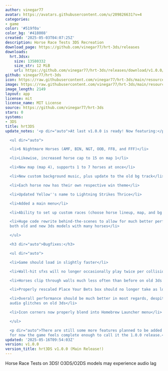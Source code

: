 ```yaml
---
author: vinegar77
avatar: https://avatars.githubusercontent.com/u/209826631?v=4
categories:
- game
color: '#519f0a'
color_bg: '#418008'
created: '2025-05-03T04:07:25Z'
description: Horse Race Tests 3DS Recreation
download_page: https://github.com/vinegar77/hrt-3ds/releases
downloads:
  hrt.3dsx:
    size: 13580332
    size_str: 12 MiB
    url: https://github.com/vinegar77/hrt-3ds/releases/download/v1.0.0/hrt.3dsx
github: vinegar77/hrt-3ds
icon: https://raw.githubusercontent.com/vinegar77/hrt-3ds/main/resources/icon.png
image: https://raw.githubusercontent.com/vinegar77/hrt-3ds/main/resources/icon.png
image_length: 2149
layout: app
license: mit
license_name: MIT License
source: https://github.com/vinegar77/hrt-3ds
stars: 0
systems:
- 3DS
title: hrt3DS
update_notes: '<p dir="auto">At last v1.0.0 is ready! Now featuring:</p>

  <ul dir="auto">

  <li>6 Nightmare Horses (AMF, BIN, NGT, OOB, FF8, and FFF)</li>

  <li>Likewise, increased horse cap to 15 on map 1</li>

  <li>New map (map 4), supports 1 to 7 horses at once</li>

  <li>New custom background music, plus update to the old bg track</li>

  <li>Each horse now has their own respective win theme</li>

  <li>Updated Yellow''s name to Lightning Strikes Thrice</li>

  <li>Added a main menu</li>

  <li>Ability to set up custom races (choose horse lineup, map, and bg track)</li>

  <li>Huge code rewrite behind-the-scenes to allow for much better performance on
  both old and new 3ds models with many horses</li>

  </ul>

  <h3 dir="auto">Bugfixes:</h3>

  <ul dir="auto">

  <li>Game should load in slightly faster</li>

  <li>Wall-hit sfxs will no longer occasionally play twice per collision</li>

  <li>Horses clip through walls much less often than before on old 3ds models</li>

  <li>Properly rescaled Place Your Bets box should no longer take as long to load/update</li>

  <li>Overall performance should be much better in most regards, despite some new
  audio glitches on old 3ds</li>

  <li>Icon corners now properly blend into Homebrew Launcher menu</li>

  </ul>

  <p dir="auto">There are still some more features planned to be added later, but
  for now the game feels complete enough to call it the 1.0.0 release.</p>'
updated: '2025-05-16T09:54:03Z'
version: v1.0.0
version_title: hrt3DS v1.0.0 (Main Release!)
---
```

Horse Race Tests on 3DS! O3DS/O2DS models may experience audio lag